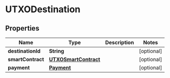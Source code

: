 

# UTXODestination


## Properties

Name | Type | Description | Notes
------------ | ------------- | ------------- | -------------
**destinationId** | **String** |  |  [optional]
**smartContract** | [**UTXOSmartContract**](UTXOSmartContract.md) |  |  [optional]
**payment** | [**Payment**](Payment.md) |  |  [optional]



